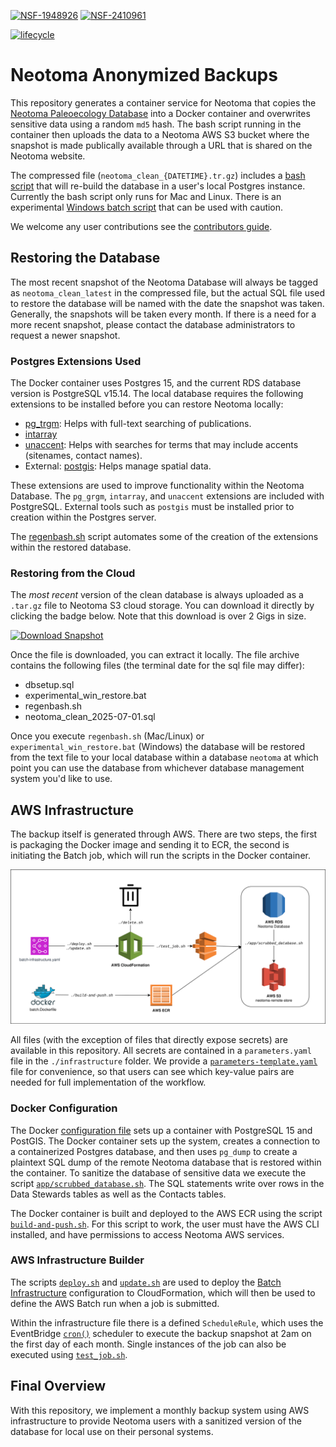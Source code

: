 [![NSF-1948926](https://img.shields.io/badge/NSF-1948926-blue.svg)](https://www.nsf.gov/awardsearch/showAward?AWD_ID=1948926)
[![NSF-2410961](https://img.shields.io/badge/NSF-2410961-blue.svg)](https://www.nsf.gov/awardsearch/showAward?AWD_ID=2410961)

[![lifecycle](https://img.shields.io/badge/lifecycle-stable-green.svg)](https://www.tidyverse.org/lifecycle/#stable)


# Neotoma Anonymized Backups

This repository generates a container service for Neotoma that copies the [Neotoma Paleoecology Database](https://neotomadb.org) into a Docker container and overwrites sensitive data using a random `md5` hash. The bash script running in the container then uploads the data to a Neotoma AWS S3 bucket where the snapshot is made publically available through a URL that is shared on the Neotoma website.

The compressed file (`neotoma_clean_{DATETIME}.tr.gz`) includes a [bash script](archives/regenbash.sh) that will re-build the database in a user's local Postgres instance. Currently the bash script only runs for Mac and Linux. There is an experimental [Windows batch script](archives/experimental_win_restore.bat) that can be used with caution.

We welcome any user contributions see the [contributors guide](CONTRIBUTING.md).

## Restoring the Database

The most recent snapshot of the Neotoma Database will always be tagged as `neotoma_clean_latest` in the compressed file, but the actual SQL file used to restore the database will be named with the date the snapshot was taken. Generally, the snapshots will be taken every month. If there is a need for a more recent snapshot, please contact the database administrators to request a newer snapshot.

### Postgres Extensions Used

The Docker container uses Postgres 15, and the current RDS database version is PostgreSQL v15.14. The local database requires the following extensions to be installed before you can restore Neotoma locally:

* [pg_trgm](https://www.postgresql.org/docs/current/pgtrgm.html): Helps with full-text searching of publications.
* [intarray](https://www.postgresql.org/docs/9.1/intarray.html)
* [unaccent](https://www.postgresql.org/docs/current/unaccent.html): Helps with searches for terms that may include accents (sitenames, contact names).
* External: [postgis](https://postgis.net/): Helps manage spatial data.

These extensions are used to improve functionality within the Neotoma Database. The `pg_grgm`, `intarray`, and `unaccent` extensions are included with PostgreSQL. External tools such as `postgis` must be installed prior to creation within the Postgres server.

The [regenbash.sh](archives/regenbash.sh) script automates some of the creation of the extensions within the restored database.

### Restoring from the Cloud

The *most recent* version of the clean database is always uploaded as a `.tar.gz` file to Neotoma S3 cloud storage. You can download it directly by clicking the badge below. Note that this download is over 2 Gigs in size.

[![Download Snapshot](https://img.shields.io/badge/Download-Neotoma--Snapshot-orange.svg)](https://neotoma-remote-store.s3.us-east-2.amazonaws.com/neotoma_clean_latest.tar.gz)

Once the file is downloaded, you can extract it locally. The file archive contains the following files (the terminal date for the sql file may differ):

* dbsetup.sql
* experimental_win_restore.bat
* regenbash.sh
* neotoma_clean_2025-07-01.sql

Once you execute `regenbash.sh` (Mac/Linux) or `experimental_win_restore.bat` (Windows) the database will be restored from the text file to your local database within a database `neotoma` at which point you can use the database from whichever database management system you'd like to use.

## AWS Infrastructure

The backup itself is generated through AWS. There are two steps, the first is packaging the Docker image and sending it to ECR, the second is initiating the Batch job, which will run the scripts in the Docker container.

![AWS Configuration](/assets/AWS_scrub_database_infrastructure.svg)

All files (with the exception of files that directly expose secrets) are available in this repository. All secrets are contained in a `parameters.yaml` file in the `./infrastructure` folder. We provide a [`parameters-template.yaml`](./infrastructure/parameters-template.json) file for convenience, so that users can see which key-value pairs are needed for full implementation of the workflow.

### Docker Configuration

The Docker [configuration file](batch.Dockerfile) sets up a container with PostgreSQL 15 and PostGIS. The Docker container sets up the system, creates a connection to a containerized Postgres database, and then uses `pg_dump` to create a plaintext SQL dump of the remote Neotoma database that is restored within the container. To sanitize the database of sensitive data we execute the script [`app/scrubbed_database.sh`](app/scrubbed_database.sh). The SQL statements write over rows in the Data Stewards tables as well as the Contacts tables.

The Docker container is built and deployed to the AWS ECR using the script [`build-and-push.sh`](build-and-push.sh). For this script to work, the user must have the AWS CLI installed, and have permissions to access Neotoma AWS services.

### AWS Infrastructure Builder

The scripts [`deploy.sh`](deploy.sh) and [`update.sh`](update.sh) are used to deploy the [Batch Infrastructure](infrastructure/batch-infrastructure.yaml) configuration to CloudFormation, which will then be used to define the AWS Batch run when a job is submitted.

Within the infrastructure file there is a defined `ScheduleRule`, which uses the EventBridge [`cron()`](https://docs.aws.amazon.com/eventbridge/latest/userguide/eb-scheduled-rule-pattern.html) scheduler to execute the backup snapshot at 2am on the first day of each month.  Single instances of the job can also be executed using [`test_job.sh`](test_job.sh).

## Final Overview

With this repository, we implement a monthly backup system using AWS infrastructure to provide Neotoma users with a sanitized version of the database for local use on their personal systems.
